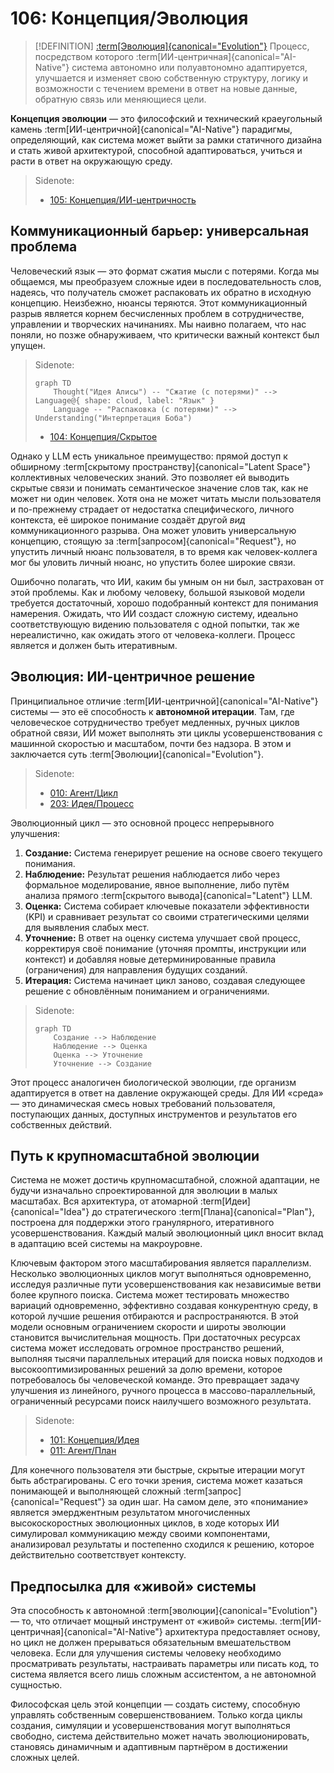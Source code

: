 # 106: Концепция/Эволюция

> [!DEFINITION] [:term[Эволюция]{canonical="Evolution"}](./000_glossary.md)
> Процесс, посредством которого :term[ИИ-центричная]{canonical="AI-Native"} система автономно или полуавтономно адаптируется, улучшается и изменяет свою собственную структуру, логику и возможности с течением времени в ответ на новые данные, обратную связь или меняющиеся цели.

**Концепция эволюции** — это философский и технический краеугольный камень :term[ИИ-центричной]{canonical="AI-Native"} парадигмы, определяющий, как система может выйти за рамки статичного дизайна и стать живой архитектурой, способной адаптироваться, учиться и расти в ответ на окружающую среду.

> Sidenote:
> - [105: Концепция/ИИ-центричность](./105_concept_ai_native.md)

## Коммуникационный барьер: универсальная проблема

Человеческий язык — это формат сжатия мысли с потерями. Когда мы общаемся, мы преобразуем сложные идеи в последовательность слов, надеясь, что получатель сможет распаковать их обратно в исходную концепцию. Неизбежно, нюансы теряются. Этот коммуникационный разрыв является корнем бесчисленных проблем в сотрудничестве, управлении и творческих начинаниях. Мы наивно полагаем, что нас поняли, но позже обнаруживаем, что критически важный контекст был упущен.

> Sidenote:
> ```mermaid
> graph TD
>     Thought("Идея Алисы") -- "Сжатие (с потерями)" --> Language@{ shape: cloud, label: "Язык" }
>     Language -- "Распаковка (с потерями)" --> Understanding("Интерпретация Боба")
> ```
>
> - [104: Концепция/Скрытое](./104_concept_latent.md)

Однако у LLM есть уникальное преимущество: прямой доступ к обширному :term[скрытому пространству]{canonical="Latent Space"} коллективных человеческих знаний. Это позволяет ей выводить скрытые связи и понимать семантическое значение слов так, как не может ни один человек. Хотя она не может читать мысли пользователя и по-прежнему страдает от недостатка специфического, личного контекста, её широкое понимание создаёт другой _вид_ коммуникационного разрыва. Она может уловить универсальную концепцию, стоящую за :term[запросом]{canonical="Request"}, но упустить личный нюанс пользователя, в то время как человек-коллега мог бы уловить личный нюанс, но упустить более широкие связи.

Ошибочно полагать, что ИИ, каким бы умным он ни был, застрахован от этой проблемы. Как и любому человеку, большой языковой модели требуется достаточный, хорошо подобранный контекст для понимания намерения. Ожидать, что ИИ создаст сложную систему, идеально соответствующую видению пользователя с одной попытки, так же нереалистично, как ожидать этого от человека-коллеги. Процесс является и должен быть итеративным.

## Эволюция: ИИ-центричное решение

Принципиальное отличие :term[ИИ-центричной]{canonical="AI-Native"} системы — это её способность к **автономной итерации**. Там, где человеческое сотрудничество требует медленных, ручных циклов обратной связи, ИИ может выполнять эти циклы усовершенствования с машинной скоростью и масштабом, почти без надзора. В этом и заключается суть :term[Эволюции]{canonical="Evolution"}.

> Sidenote:
> - [010: Агент/Цикл](./010_agent_loop.md)
> - [203: Идея/Процесс](./203_idea_process.md)

Эволюционный цикл — это основной процесс непрерывного улучшения:

1.  **Создание:** Система генерирует решение на основе своего текущего понимания.
2.  **Наблюдение:** Результат решения наблюдается либо через формальное моделирование, явное выполнение, либо путём анализа прямого :term[скрытого вывода]{canonical="Latent"} LLM.
3.  **Оценка:** Система собирает ключевые показатели эффективности (KPI) и сравнивает результат со своими стратегическими целями для выявления слабых мест.
4.  **Уточнение:** В ответ на оценку система улучшает свой процесс, корректируя своё понимание (уточняя промпты, инструкции или контекст) и добавляя новые детерминированные правила (ограничения) для направления будущих созданий.
5.  **Итерация:** Система начинает цикл заново, создавая следующее решение с обновлённым пониманием и ограничениями.

> Sidenote:
> ```mermaid
> graph TD
>     Создание --> Наблюдение
>     Наблюдение --> Оценка
>     Оценка --> Уточнение
>     Уточнение --> Создание
> ```

Этот процесс аналогичен биологической эволюции, где организм адаптируется в ответ на давление окружающей среды. Для ИИ «среда» — это динамическая смесь новых требований пользователя, поступающих данных, доступных инструментов и результатов его собственных действий.

## Путь к крупномасштабной эволюции

Система не может достичь крупномасштабной, сложной адаптации, не будучи изначально спроектированной для эволюции в малых масштабах. Вся архитектура, от атомарной :term[Идеи]{canonical="Idea"} до стратегического :term[Плана]{canonical="Plan"}, построена для поддержки этого гранулярного, итеративного усовершенствования. Каждый малый эволюционный цикл вносит вклад в адаптацию всей системы на макроуровне.

Ключевым фактором этого масштабирования является параллелизм. Несколько эволюционных циклов могут выполняться одновременно, исследуя различные пути усовершенствования как независимые ветви более крупного поиска. Система может тестировать множество вариаций одновременно, эффективно создавая конкурентную среду, в которой лучшие решения отбираются и распространяются. В этой модели основным ограничением скорости и широты эволюции становится вычислительная мощность. При достаточных ресурсах система может исследовать огромное пространство решений, выполняя тысячи параллельных итераций для поиска новых подходов и высокооптимизированных решений за долю времени, которое потребовалось бы человеческой команде. Это превращает задачу улучшения из линейного, ручного процесса в массово-параллельный, ограниченный ресурсами поиск наилучшего возможного результата.

> Sidenote:
> - [101: Концепция/Идея](./101_concept_idea.md)
> - [011: Агент/План](./012_agent_plan.md)

Для конечного пользователя эти быстрые, скрытые итерации могут быть абстрагированы. С его точки зрения, система может казаться понимающей и выполняющей сложный :term[запрос]{canonical="Request"} за один шаг. На самом деле, это «понимание» является эмерджентным результатом многочисленных высокоскоростных эволюционных циклов, в ходе которых ИИ симулировал коммуникацию между своими компонентами, анализировал результаты и постепенно сходился к решению, которое действительно соответствует контексту.

## Предпосылка для «живой» системы

Эта способность к автономной :term[эволюции]{canonical="Evolution"} — то, что отличает мощный инструмент от «живой» системы. :term[ИИ-центричная]{canonical="AI-Native"} архитектура предоставляет основу, но цикл не должен прерываться обязательным вмешательством человека. Если для улучшения системы человеку необходимо просматривать результаты, настраивать параметры или писать код, то система является всего лишь сложным ассистентом, а не автономной сущностью.

Философская цель этой концепции — создать систему, способную управлять собственным совершенствованием. Только когда циклы создания, симуляции и усовершенствования могут выполняться свободно, система действительно может начать эволюционировать, становясь динамичным и адаптивным партнёром в достижении сложных целей.
